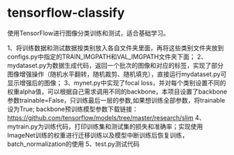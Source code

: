 # tensorflow-classify

使用TensorFlow进行图像分类训练和测试，适合基础学习。

1、将训练数据和测试数据按类别放入各自文件夹里面，再将这些类别文件夹放到configs.py中指定的TRAIN_IMGPATH和VAL_IMGPATH文件夹下面；
2、mydataset.py为数据生成代码，返回一个批次的图像和对应的标签，实现了部分图像增强操作（随机水平翻转，随机裁剪、随机填充），直接运行mydataset.py可显示增强后的图像；
3、mynet.py中实现了focal loss，并对每个类别设置不同的权重alpha值，可以根据自己需求调用不同的backbone，本项目设置了backbone参数trainable=False，只训练最后一层的参数,如果想训练全部参数，将trainable设为True;
backbone预训练模型参数下载链接：https://github.com/tensorflow/models/tree/master/research/slim
4、mytrain.py为训练代码，打印训练集和测试集的损失和准确率；实现使用ImageNet训练的权重进行迁移训练以及模型中断训练后恢复训练，batch_normalization的使用
5、test.py测试代码
